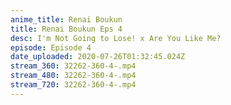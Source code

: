 ```yaml
---
anime_title: Renai Boukun
title: Renai Boukun Eps 4
desc: I'm Not Going to Lose! x Are You Like Me?
episode: Episode 4
date_uploaded: 2020-07-26T01:32:45.024Z
stream_360: 32262-360-4-.mp4
stream_480: 32262-360-4-.mp4
stream_720: 32262-360-4-.mp4
---
```


